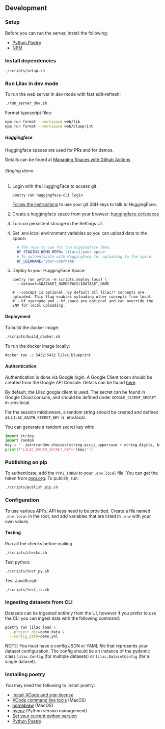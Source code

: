 ## Development

### Setup

Before you can run the server, install the following:

- [Python Poetry](https://pypi.org/project/poetry/)
- [NPM](https://docs.npmjs.com/downloading-and-installing-node-js-and-npm)

### Install dependencies

```sh
./scripts/setup.sh
```

### Run Lilac in dev mode

To run the web server in dev mode with fast edit-refresh:

```sh
./run_server_dev.sh
```

Format typescript files:

```sh
npm run format --workspace web/lib
npm run format --workspace web/blueprint
```

##### Huggingface

Huggingface spaces are used for PRs and for demos.

Details can be found at
[Managing Spaces with Github Actions](https://huggingface.co/docs/hub/spaces-github-actions)

###### Staging demo

1. Login with the HuggingFace to access git.

   `poetry run huggingface-cli login`

   [Follow the instructions](https://huggingface.co/docs/hub/repositories-getting-started) to use
   your git SSH keys to talk to HuggingFace.

1. Create a huggingface space from your browser:
   [huggingface.co/spaces](https://huggingface.co/spaces)

1. Turn on persistent storage in the Settings UI.

1. Set .env.local environment variables so you can upload data to the space:

   ```sh
     # The repo to use for the huggingface demo.
     HF_STAGING_DEMO_REPO='lilacai/your-space'
     # To authenticate with HuggingFace for uploading to the space.
     HF_USERNAME='your-username'
   ```

1. Deploy to your HuggingFace Space:

   ```
   poetry run python -m scripts.deploy_local \
     --dataset=$DATASET_NAMESPACE/$DATASET_NAME

   # --concept is optional. By default all lilac/* concepts are uploaded. This flag enables uploading other concepts from local.
   # --hf_username and --hf_space are optional and can override the ENV for local uploading.
   ```

#### Deployment

To build the docker image:

```sh
./scripts/build_docker.sh
```

To run the docker image locally:

```sh
docker run -p 5432:5432 lilac_blueprint
```

#### Authentication

Authentication is done via Google login. A Google Client token should be created from the Google API
Console. Details can be found [here](https://developers.google.com/identity/protocols/oauth2).

By default, the Lilac google client is used. The secret can be found in Google Cloud console, and
should be defined under `GOOGLE_CLIENT_SECRET` in .env.local.

For the session middleware, a random string should be created and defined as
`LILAC_OAUTH_SECRET_KEY` in .env.local.

You can generate a random secret key with:

```py
import string
import random
key = ''.join(random.choices(string.ascii_uppercase + string.digits, k=64))
print(f"LILAC_OAUTH_SECRET_KEY='{key}'")
```

### Publishing on pip

To authenticate, add the `PYPI_TOKEN` to your `.env.local` file. You can get the token from
[pypi.org](https://pypi.org/manage/project/lilac/settings/). To publish, run:

```sh
./scripts/publish_pip.sh
```

### Configuration

To use various API's, API keys need to be provided. Create a file named `.env.local` in the root,
and add variables that are listed in `.env` with your own values.

#### Testing

Run all the checks before mailing:

```sh
./scripts/checks.sh
```

Test python:

```sh
./scripts/test_py.sh
```

Test JavaScript:

```sh
./scripts/test_ts.sh
```

### Ingesting datasets from CLI

Datasets can be ingested entirely from the UI, however if you prefer to use the CLI you can ingest
data with the following command:

```sh
poetry run lilac load \
  --project_dir=demo_data \
  --config_path=demo.yml
```

NOTE: You must have a config JSON or YAML file that represents your dataset configuration. The
config should be an instance of the pydantic class `lilac.Config` (for multiple datasets) or
`lilac.DatasetConfig` (for a single dataset).

### Installing poetry

You may need the following to install poetry:

- [Install XCode and sign license](https://apps.apple.com/us/app/xcode/id497799835?mt=12)
- [XCode command line tools](https://mac.install.guide/commandlinetools/4.html) (MacOS)
- [homebrew](https://brew.sh/) (MacOS)
- [pyenv](https://github.com/pyenv/pyenv) (Python version management)
- [Set your current python version](./.python-version)
- [Python Poetry](https://pypi.org/project/poetry/)
